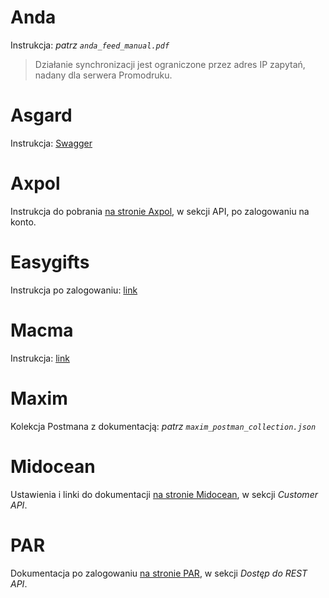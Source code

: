 # Anda
Instrukcja: _patrz `anda_feed_manual.pdf`_
> Działanie synchronizacji jest ograniczone przez adres IP zapytań, nadany dla serwera Promodruku.

# Asgard
Instrukcja: [Swagger](https://developers.bluecollection.eu/)

# Axpol
Instrukcja do pobrania [na stronie Axpol](https://axpol.com.pl/pl/33-DO-POBRANIA.html), w sekcji API, po zalogowaniu na konto.

# Easygifts
Instrukcja po zalogowaniu: [link](https://webapi.easygifts.com.pl/)

# Macma
Instrukcja: [link](http://api.macma.pl/)

# Maxim
Kolekcja Postmana z dokumentacją: _patrz `maxim_postman_collection.json`_

# Midocean
Ustawienia i linki do dokumentacji [na stronie Midocean](https://www.midocean.com/poland/us/pln/viewdata/761026417?JumpTarget=ViewCustomerAPI-View), w sekcji _Customer API_.

# PAR
Dokumentacja po zalogowaniu [na stronie PAR](https://www.par.com.pl/users/profile), w sekcji _Dostęp do REST API_.
